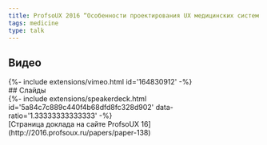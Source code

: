 ```yaml
---
title: ProfsoUX 2016 “Особенности проектирования UX медицинских систем и приложений”
tags: medicine
type: talk
---
```

## Видео
<div>{%- include extensions/vimeo.html id='164830912' -%}</div>
## Слайды
<div>{%- include extensions/speakerdeck.html id='5a84c7c889c440f4b68dfd8fc328d902' data-ratio='1.33333333333333' -%}</div>
[Страница доклада на сайте ProfsoUX 16](http://2016.profsoux.ru/papers/paper-138)
<!--more-->
